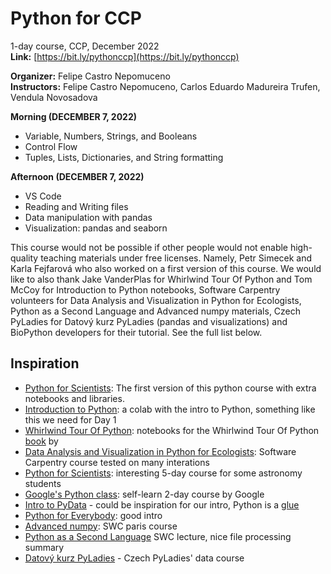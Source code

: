 # Python for CCP
1-day course, CCP, December 2022\
**Link:** [https://bit.ly/pythonccp](https://bit.ly/pythonccp)

**Organizer:** Felipe Castro Nepomuceno\
**Instructors:** Felipe Castro Nepomuceno, Carlos Eduardo Madureira Trufen, Vendula Novosadova

**Morning (DECEMBER 7, 2022)**

* Variable, Numbers, Strings, and Booleans
* Control Flow
* Tuples, Lists, Dictionaries, and String formatting


**Afternoon (DECEMBER 7, 2022)**

* VS Code
* Reading and Writing files
* Data manipulation with pandas
* Visualization: pandas and seaborn


This course would not be possible if other people would not enable high-quality teaching materials under free licenses. Namely, Petr Simecek and Karla Fejfarová who also worked on a first version of this course. We would like to also thank Jake VanderPlas for Whirlwind Tour Of Python and Tom McCoy for Introduction to Python notebooks, Software Carpentry volunteers for Data Analysis and Visualization in Python for Ecologists, Python as a Second Language and Advanced numpy materials, Czech PyLadies for Datový kurz PyLadies (pandas and visualizations) and BioPython developers for their tutorial. See the full list below.

## Inspiration

* [Python for Scientists](https://github.com/DataWitchcraft/python4sci): The first version of this python course with extra notebooks and libraries.
* [Introduction to Python](https://colab.research.google.com/drive/1ghPQaTEdO9UH4s3gGD5OXmkYNvIwm2Zi?usp=sharing): a colab with the intro to Python, something like this we need for Day 1
* [Whirlwind Tour Of Python](https://github.com/jakevdp/WhirlwindTourOfPython): notebooks for the Whirlwind Tour Of Python [book](https://s3-us-west-2.amazonaws.com/python-notes/a-whirlwind-tour-of-python-2.pdf) by 
* [Data Analysis and Visualization in Python for Ecologists](https://datacarpentry.org/python-ecology-lesson/): Software Carpentry course tested on many interations
* [Python for Scientists](https://astrofrog.github.io/py4sci/): interesting 5-day course for some astronomy students
* [Google's Python class](https://developers.google.com/edu/python): self-learn 2-day course by Google
* [Intro to PyData](https://speakerdeck.com/jakevdp/intro-to-pydata) - could be inspiration for our intro, Python is a [glue](https://speakerdeck.com/jakevdp/the-unexpected-effectiveness-of-python-in-science?slide=34)
* [Python for Everybody](https://books.trinket.io/pfe/01-intro.html): good intro
* [Advanced numpy](https://paris-swc.github.io/advanced-numpy-lesson/index.html): SWC paris course 
* [Python as a Second Language](https://swcarpentry.github.io/python-second-language/12-file-io/) SWC lecture, nice file processing summary
* [Datový kurz PyLadies](https://naucse.python.cz/2021/pydata-praha-jaro/) - Czech PyLadies' data course


